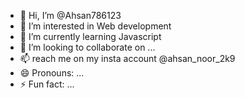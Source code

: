 - 👋 Hi, I’m @Ahsan786123
- 👀 I’m interested in Web development
- 🌱 I’m currently learning Javascript
- 💞️ I’m looking to collaborate on ...
- 📫 reach me on my insta account @ahsan_noor_2k9
- 😄 Pronouns: ...
- ⚡ Fun fact: ...

<!---
Ahsan786123/Ahsan786123 is a ✨ special ✨ repository because its `README.md` (this file) appears on your GitHub profile.
You can click the Preview link to take a look at your changes.
--->
